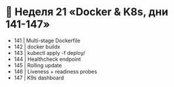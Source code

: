 # 📅 Неделя 21 «Docker & K8s, дни 141-147»
- 141 | Multi-stage Dockerfile
- 142 | docker buildx
- 143 | kubectl apply -f deploy/
- 144 | Healthcheck endpoint
- 145 | Rolling update
- 146 | Liveness + readiness probes
- 147 | K9s dashboard
